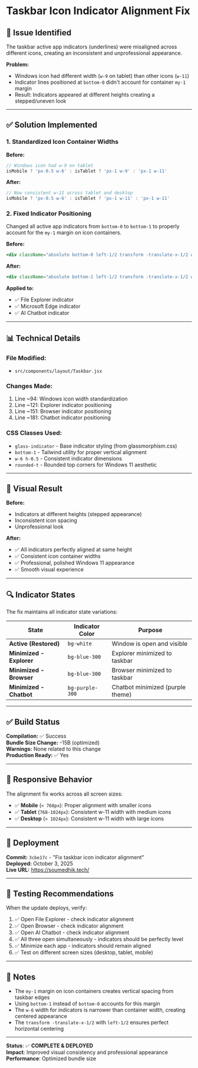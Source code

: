 # Taskbar Icon Indicator Alignment Fix

## 🎯 Issue Identified
The taskbar active app indicators (underlines) were misaligned across different icons, creating an inconsistent and unprofessional appearance.

**Problem:**
- Windows icon had different width (`w-9` on tablet) than other icons (`w-11`)
- Indicator lines positioned at `bottom-0` didn't account for container `my-1` margin
- Result: Indicators appeared at different heights creating a stepped/uneven look

---

## ✅ Solution Implemented

### **1. Standardized Icon Container Widths**
**Before:**
```jsx
// Windows icon had w-9 on tablet
isMobile ? 'px-0.5 w-6' : isTablet ? 'px-1 w-9' : 'px-1 w-11'
```

**After:**
```jsx
// Now consistent w-11 across tablet and desktop
isMobile ? 'px-0.5 w-6' : isTablet ? 'px-1 w-11' : 'px-1 w-11'
```

### **2. Fixed Indicator Positioning**
Changed all active app indicators from `bottom-0` to `bottom-1` to properly account for the `my-1` margin on icon containers.

**Before:**
```jsx
<div className="absolute bottom-0 left-1/2 transform -translate-x-1/2 w-6 h-0.5..." />
```

**After:**
```jsx
<div className="absolute bottom-1 left-1/2 transform -translate-x-1/2 w-6 h-0.5..." />
```

**Applied to:**
- ✅ File Explorer indicator
- ✅ Microsoft Edge indicator  
- ✅ AI Chatbot indicator

---

## 📊 Technical Details

### **File Modified:**
- `src/components/layout/Taskbar.jsx`

### **Changes Made:**
1. Line ~94: Windows icon width standardization
2. Line ~121: Explorer indicator positioning
3. Line ~151: Browser indicator positioning
4. Line ~181: Chatbot indicator positioning

### **CSS Classes Used:**
- `glass-indicator` - Base indicator styling (from glassmorphism.css)
- `bottom-1` - Tailwind utility for proper vertical alignment
- `w-6 h-0.5` - Consistent indicator dimensions
- `rounded-t` - Rounded top corners for Windows 11 aesthetic

---

## 🎨 Visual Result

**Before:**
- Indicators at different heights (stepped appearance)
- Inconsistent icon spacing
- Unprofessional look

**After:**
- ✅ All indicators perfectly aligned at same height
- ✅ Consistent icon container widths
- ✅ Professional, polished Windows 11 appearance
- ✅ Smooth visual experience

---

## 🔍 Indicator States

The fix maintains all indicator state variations:

| State | Indicator Color | Purpose |
|-------|----------------|---------|
| **Active (Restored)** | `bg-white` | Window is open and visible |
| **Minimized - Explorer** | `bg-blue-300` | Explorer minimized to taskbar |
| **Minimized - Browser** | `bg-blue-300` | Browser minimized to taskbar |
| **Minimized - Chatbot** | `bg-purple-300` | Chatbot minimized (purple theme) |

---

## ✅ Build Status

**Compilation:** ✅ Success  
**Bundle Size Change:** -15B (optimized)  
**Warnings:** None related to this change  
**Production Ready:** ✅ Yes

---

## 📱 Responsive Behavior

The alignment fix works across all screen sizes:

- ✅ **Mobile** (`< 768px`): Proper alignment with smaller icons
- ✅ **Tablet** (`768-1024px`): Consistent w-11 width with medium icons
- ✅ **Desktop** (`> 1024px`): Consistent w-11 width with large icons

---

## 🚀 Deployment

**Commit:** `3cbe17c` - "Fix taskbar icon indicator alignment"  
**Deployed:** October 3, 2025  
**Live URL:** https://soumedhik.tech/

---

## 🔧 Testing Recommendations

When the update deploys, verify:
1. ✅ Open File Explorer - check indicator alignment
2. ✅ Open Browser - check indicator alignment  
3. ✅ Open AI Chatbot - check indicator alignment
4. ✅ All three open simultaneously - indicators should be perfectly level
5. ✅ Minimize each app - indicators should remain aligned
6. ✅ Test on different screen sizes (desktop, tablet, mobile)

---

## 📝 Notes

- The `my-1` margin on icon containers creates vertical spacing from taskbar edges
- Using `bottom-1` instead of `bottom-0` accounts for this margin
- The `w-6` width for indicators is narrower than container width, creating centered appearance
- The `transform -translate-x-1/2` with `left-1/2` ensures perfect horizontal centering

---

**Status**: ✅ **COMPLETE & DEPLOYED**  
**Impact**: Improved visual consistency and professional appearance  
**Performance**: Optimized bundle size
